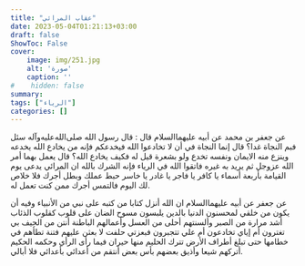 ```yaml
---
title: "عقاب المرائي"
date: 2023-05-04T01:21:13+03:00
draft: false
ShowToc: False
cover:
    image: img/251.jpg
    alt: 'صورة'
    caption: ''
#    hidden: false
summary: 
tags: ["الرياء"]
categories: []
---
```

عن جعفر بن محمد عن أبيه عليهما‌السلام قال : قال رسول الله صلى‌الله‌عليه‌وآله سئل
فبم النجاة غدا؟ قال إنما النجاة في أن لا تخادعوا الله فيخدعكم فإنه
من يخادع الله يخدعه وينزع منه الايمان ونفسه تخدع ولو بشعرة قيل
له فكيف يخادع الله؟ قال يعمل بهما أمر الله عزوجل ثم يريد به غيره
فاتقوا الله في الرياء فإنه الشرك بالله ان المرائي يدعى يوم القيامة بأربعة
أسماء يا كافر يا فاجر يا غادر يا خاسر حبط عملك وبطل أجرك فلا خلاص
لك اليوم فالتمس أجرك ممن كنت تعمل له.

عن جعفر عن أبيه عليهما‌السلام ان الله أنزل
كتابا من كتبه على نبي من الأنبياء وفيه أن يكون من خلقي لمحسنون
الدنيا بالدين يلبسون مسوح الضان على قلوب كقلوب الذئاب أشد مرارة
من الصبر وألسنتهم أحلى من العسل وأعمالهم الباطنة أنتن من الجيف بي
تغترون أم إياي تخادعون أم علي تتجبرون فبعزتي حلفت لا بعثن عليهم
فتنة تطأهم في خطامها حتى تبلغ أطراف الأرض تترك الحليم منها حيران
فيما رأى الرأي وحكمه الحكيم أتركهم شيعا وأذيق بعضهم بأس بعض
أنتقم من أعدائي بأعدائي فلا أبالي.


